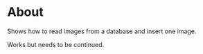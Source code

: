 # About

Shows how to read images from a database and insert one image.

Works but needs to be continued.